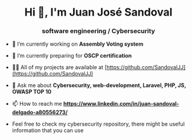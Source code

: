 <h1 align="center">Hi 👋, I'm Juan José Sandoval</h1>
<h3 align="center">software engineering / Cybersecurity</h3>

- 🔭 I’m currently working on **Assembly Voting system**

- 🌱 I’m currently preparing for **OSCP certification**

- 👨‍💻 All of my projects are available at [https://github.com/SandovalJJ](https://github.com/SandovalJJ)

- 💬 Ask me about **Cybersecurity, web-development, Laravel, PHP, JS, OWASP TOP 10**

- 📫 How to reach me **https://www.linkedin.com/in/juan-sandoval-delgado-a80556273/**
<p align="left">

  - Feel free to check my cybersecurity repository, there might be useful information that you can use 
</p>

